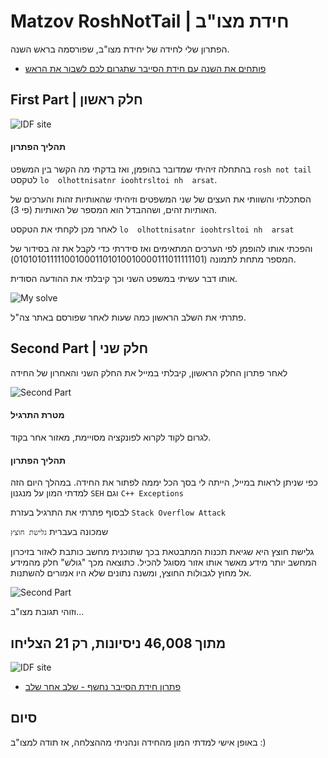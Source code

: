 
# Matzov RoshNotTail | חידת מצו"ב

הפתרון שלי לחידה של יחידת מצו"ב, שפורסמה בראש השנה.

- [פותחים את השנה עם חידת הסייבר שתגרום לכם לשבור את הראש](https://www.idf.il/%D7%90%D7%AA%D7%A8%D7%99-%D7%99%D7%97%D7%99%D7%93%D7%95%D7%AA/%D7%90%D7%92%D7%A3-%D7%94%D7%AA%D7%A7%D7%A9%D7%95%D7%91-%D7%95%D7%94%D7%94%D7%92%D7%A0%D7%94-%D7%91%D7%A1%D7%99%D7%99%D7%91%D7%A8/%D7%9B%D7%9C-%D7%94%D7%9B%D7%AA%D7%91%D7%95%D7%AA/2021/%D7%97%D7%99%D7%93%D7%AA-%D7%9E%D7%A6%D7%95%D7%91-%D7%A1%D7%99%D7%99%D7%91%D7%A8-%D7%A6%D7%94%D7%9C-%D7%90%D7%92%D7%A3-%D7%94%D7%AA%D7%A7%D7%A9%D7%95%D7%91-%D7%9E%D7%A1%D7%95%D7%95%D7%92-%D7%A8%D7%90%D7%A9-%D7%94%D7%A9%D7%A0%D7%94/)


## First Part | חלק ראשון

![IDF site](https://i.imgur.com/jGiC9sV.png)

#### תהליך הפתרון
בהתחלה זיהיתי שמדובר בהופמן, ואז בדקתי מה הקשר בין המשפט `rosh not tail` לטקסט `lo  olhottnisatnr ioohtrsltoi nh  arsat`.

הסתכלתי והשוותי את העצים של שני המשפטים וזיהיתי שהאותיות זהות והערכים של האותיות זהים, ושההבדל הוא המספר של האותיות (פי 3).

לאחר מכן לקחתי את הטקסט `lo  olhottnisatnr ioohtrsltoi nh  arsat`

והפכתי אותו להופמן לפי הערכים המתאימים ואז סידרתי כדי לקבל את זה בסידור של המספר מתחת לתמונה (0101010111110010001101010010000111011111101).

אותו דבר עשיתי במשפט השני וכך קיבלתי את ההודעה הסודית.

![My solve](https://i.imgur.com/D3Tqaa8.png)

פתרתי את השלב הראשון כמה שעות לאחר שפורסם באתר צה"ל.
## Second Part | חלק שני

לאחר פתרון החלק הראשון, קיבלתי במייל את החלק השני והאחרון של החידה

![Second Part](https://i.imgur.com/WZmQjFj.png)

#### מטרת התרגיל
לגרום לקוד לקרוא לפונקציה מסויימת, מאזור אחר בקוד.

#### תהליך הפתרון
כפי שניתן לראות במייל, הייתה לי בסך הכל יממה לפתור את החידה. במהלך היום הזה למדתי המון על מנגנון `SEH`
וגם `C++ Exceptions`

לבסוף פתרתי את התרגיל בעזרת `Stack Overflow Attack`

שמכונה בעברית `גלישת חוצץ`

 גלישת חוצץ היא שגיאת תכנות המתבטאת בכך שתוכנית מחשב כותבת לאזור בזיכרון המחשב יותר מידע מאשר אותו אזור מסוגל להכיל. כתוצאה מכך "גולש" חלק מהמידע אל מחוץ לגבולות החוצץ, ומשנה נתונים שלא היו אמורים להשתנות.

![Second Part](https://i.imgur.com/9PnS2x9.png)

וזוהי תגובת מצו"ב...
## מתוך 46,008 ניסיונות, רק 21 הצליחו

![IDF site](https://i.imgur.com/NynwhcR.png)

- [פתרון חידת הסייבר נחשף - שלב אחר שלב](https://www.idf.il/%D7%90%D7%AA%D7%A8%D7%99%D7%9D/%D7%90%D7%92%D7%A3-%D7%94%D7%AA%D7%A7%D7%A9%D7%95%D7%91-%D7%95%D7%94%D7%94%D7%92%D7%A0%D7%94-%D7%91%D7%A1%D7%91%D7%A8/2021/%D7%A4%D7%AA%D7%A8%D7%95%D7%9F-%D7%97%D7%99%D7%93%D7%AA-%D7%9E%D7%A6%D7%95%D7%91-%D7%A1%D7%99%D7%99%D7%91%D7%A8-%D7%AA%D7%A7%D7%A9%D7%95%D7%91-%D7%AA%D7%9B%D7%A0%D7%95%D7%AA-%D7%A8%D7%90%D7%A9-%D7%94%D7%A9%D7%A0%D7%94/)

## סיום

באופן אישי למדתי המון מהחידה ונהניתי מההצלחה, אז תודה למצו"ב :)

